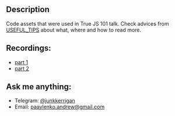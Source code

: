 ## Description

Code assets that were used in True JS 101 talk. Check advices from [USEFUL_TIPS](./USEFUL_TIPS.md) about what, where and how to read more.

## Recordings:

- [part 1](https://www.youtube.com/watch?v=MnheoHQAFA4)
- [part 2](https://www.youtube.com/watch?v=PYjuwJl8g6s)

## Ask me anything:

- Telegram: [@junkkerrigan](https://t.me/junkkerrigan)
- Email: [paavlenko.andrew@gmail.com](mailto:paavlenko.andrew@gmail.com)